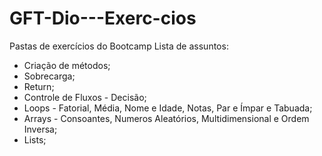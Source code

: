 # GFT-Dio---Exerc-cios
Pastas de exercícios do Bootcamp
Lista de assuntos:
- Criação de métodos;
- Sobrecarga;
- Return;
- Controle de Fluxos - Decisão;
- Loops - Fatorial, Média, Nome e Idade, Notas, Par e Ímpar e Tabuada;
- Arrays - Consoantes, Numeros Aleatórios, Multidimensional e Ordem Inversa;
- Lists;
